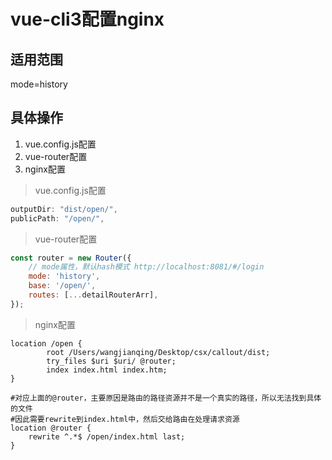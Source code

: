 # vue-cli3配置nginx

## 适用范围
mode=history

## 具体操作
1. vue.config.js配置
2. vue-router配置
3. nginx配置

> vue.config.js配置

```javascript
outputDir: "dist/open/",
publicPath: "/open/",
```

> vue-router配置
 
```javascript
const router = new Router({
    // mode属性，默认hash模式 http://localhost:8081/#/login
    mode: 'history',
    base: '/open/',
    routes: [...detailRouterArr],
});
```
> nginx配置

```
location /open {
        root /Users/wangjianqing/Desktop/csx/callout/dist;
        try_files $uri $uri/ @router;
        index index.html index.htm;
}

#对应上面的@router，主要原因是路由的路径资源并不是一个真实的路径，所以无法找到具体的文件
#因此需要rewrite到index.html中，然后交给路由在处理请求资源
location @router {
    rewrite ^.*$ /open/index.html last;
}
```
